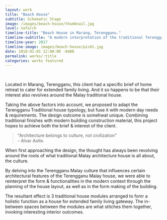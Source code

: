 ```yaml
---
layout: work
title: "Beach House"
subtitle: Schematic Stage
image: /images/beach-house/thumbnail.jpg
level: nafarch
timeline-title: "Beach House in Marang, Terengganu."
timeline-subtitle: "A modern interpretation of the traditional Terengganu house for a holiday retreat experience."
timeline-year: 2017
timeline-image: images/beach-house/pic01.jpg
date: 2018-01-01 12:00:00 -0400
permalink: works/:title
categories: works featured
---
```


<section>
  <div class="row">
    <div class="8u 12u$(medium)">
      <span class="image fit"><img src="{{ site.baseurl }}/images/beach-house/pic01.jpg" alt="" /></span>
      <span class="image fit"><img src="{{ site.baseurl }}/images/beach-house/pic02.jpg" alt="" /></span>
      <span class="image fit"><img src="{{ site.baseurl }}/images/beach-house/pic03.jpg" alt="" /></span>
      <span class="image fit"><img src="{{ site.baseurl }}/images/beach-house/pic04.jpg" alt="" /></span>
      <span class="image fit"><img src="{{ site.baseurl }}/images/beach-house/pic05.jpg" alt="" /></span>
      <span class="image fit"><img src="{{ site.baseurl }}/images/beach-house/pic06.jpg" alt="" /></span>
      <span class="image fit"><img src="{{ site.baseurl }}/images/beach-house/pic07.jpg" alt="" /></span>
      <span class="image fit"><img src="{{ site.baseurl }}/images/beach-house/pic08.jpg" alt="" /></span>
    </div>
    <div class="4u$ 12u$(medium) important(medium)">
      <p>
        Located in Marang, Terengganu, this client had a specific brief of home retreat to cater for extended family
        living. And it so happens to be that their interest also revolves around the Malay traditional house.
      </p>
      <p>
        Taking the above factors into account, we proposed to adapt the Terengganu Traditional house typology, but fuse
        it with modern day needs & requirements. The design outcome is somehwat unique. Combining traditional finishes
        with modern building construction material, this project hopes to achieve both the brief & interest of the
        client.
      </p>
      <blockquote>
        "Architecture belongs to culture, not civilization"
        <br />
        - Alvar Aolto      
      </blockquote>
      <p>
        When first approaching the design, the thought has always been revolving around the roots of what traditional
        Malay architecture house is all about, the culture.
      </p>
      <p>
        By delving into the Terengganu Malay culture that influences certain architectural features of the Terengganu
        Malay house, we were able to reinterpret the form & functionalities in the modern context through the planning
        of the house layout, as well as in the form making of the building.
      </p>
      <p>
        The resultant effect is 3 traditional house modules arranged to fomr a holistic function as a house for extended
        family living gateway. The in-between spaces between the modules are what stitches them together, invoking
        interesting interior outcomes.
      </p>
    </div>
  </div>
</section>